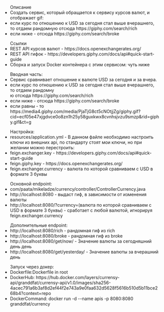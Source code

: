 <ul>Описание
<li>Создать сервис, который обращается к сервису курсов валют, и отображает gif:</li>
<li> если курс по отношению к USD за сегодня стал выше вчерашнего, то отдаем рандомную отсюда https://giphy.com/search/rich</li>
<li> если ниже - отсюда https://giphy.com/search/broke</li></ul>
</ul>
<ul>Ссылки
<li> REST API курсов валют - https://docs.openexchangerates.org/</li>
<li> REST API гифок - https://developers.giphy.com/docs/api#quick-start-guide</li>
<li> Сборка и запуск Docker контейнера с этим сервисом: чуть ниже</li>
</ul>

<ul>Вводная часть:
  <li>Сервис сравнивает отношение к валюте USD за сегодня и за вчера.</li>
  <li> если курс по отношению к USD за сегодня стал выше вчерашнего, то отдаем рандомну</li>ю отсюда https://giphy.com/search/rich</li>
  <li> если ниже - отсюда https://giphy.com/search/broke
  <li> если равны - то https://media4.giphy.com/media/PjaTjG8ct5cNOtjjZg/giphy.gif?cid=ecf05e47xjgdvce0o8zn1h25y58guxkwx8cvnhsjvzu9smzp&rid=giphy.gif&ct=g</li>
  </ul>

<ul>Настройка:
<li>resources/application.yml - В данном файле необходимо настроить ключи из внешних api, по стандарту стоят мои ключи, но при желании можно перестроить:</li>
  <li>feign.exchanger.key - https://developers.giphy.com/docs/api#quick-start-guide</li>
  <li>feign.giphy.key - https://docs.openexchangerates.org/</li>
  <li>feign.exchanger.currency - валюта по которой сравниваем с USD в формате 3 буквы</li>
  </ul>
<ul>Основной endpoint:
  <li>com/paata/mikeladze/currency/controller/ControllerCurrency.java</li>
  <li>http://localhost:8080 - выдаст гиф, в зависимости от изменения валюты</li>
  <li>http://localhost:8080/?currency=(валюта по которой сравниваем с USD в формате 3 буквы) - сработает с любой валютой, игнорируя feign.exchanger.currency</li>
  </ul>
<ul>Дополнительные endpoint:
  <li>http://localhost:8080/rich - рандомная гиф из rich</li>
  <li>http://localhost:8080/broke - рандомная гиф из broke</li>
  <li>http://localhost:8080/get/now/ - Значение валюты за сегодняшний день день</li>
  <li>http://localhost:8080/get/yesterday/ - Значение валюты за вчерашний день</li>
  </ul>


<ul>Запуск через докер:
<li>Dockerfile:Dockerfile in root</li>
<li>DockerHub: https://hub.docker.com/layers/currensy-api/granddfat/currensy-api/v1.0/images/sha256-4acec791a6b3af8d2ef44f2e743a9e0faa632d5628f5616b510d5b11bce268b4?context=repo</li>
<li>DockerCommand: docker run -d --name apis -p 8080:8080 granddfat/currency</li>
</ul>
